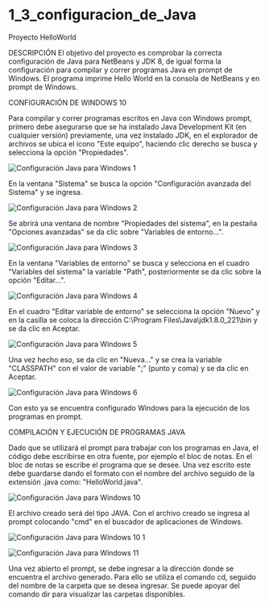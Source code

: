 # 1_3_configuracion_de_Java
Proyecto HelloWorld

DESCRIPCIÓN
El objetivo del proyecto es comprobar la correcta configuración de Java para NetBeans y JDK 8, de igual forma la configuración para compilar y correr programas Java en prompt de Windows.
El programa imprime Hello World en la consola de NetBeans y en prompt de Windows.

CONFIGURACIÓN DE WINDOWS 10

Para compilar y correr programas escritos en Java con Windows prompt, primero debe asegurarse que se ha instalado Java Development Kit (en cualquier versión) previamente, una vez instalado JDK, en el explorador de archivos se ubica el ícono "Este equipo", haciendo clic derecho se busca y selecciona la opción "Propiedades".

![Configuración Java para Windows 1](https://user-images.githubusercontent.com/54320247/63960930-38791100-ca55-11e9-8a89-56806ab3af65.jpg)

En la ventana "Sistema" se busca la opción "Configuración avanzada del Sistema" y se ingresa.

![Configuración Java para Windows 2](https://user-images.githubusercontent.com/54320247/63960938-40d14c00-ca55-11e9-8314-9bcca92a4b14.jpg)

Se abrirá una ventana de nombre "Propiedades del sistema", en la pestaña "Opciones avanzadas" se da clic sobre "Variables de entorno...".

![Configuración Java para Windows 3](https://user-images.githubusercontent.com/54320247/63960939-4169e280-ca55-11e9-9954-6662cc68dec4.jpg)

En la ventana "Variables de entorno" se busca y selecciona en el cuadro "Variables del sistema" la variable "Path", posteriormente se da clic sobre la opción "Editar...".

![Configuración Java para Windows 4](https://user-images.githubusercontent.com/54320247/63960940-4169e280-ca55-11e9-95a9-3f5dab2fa84d.jpg)

En el cuadro "Editar variable de entorno" se selecciona la opción "Nuevo" y en la casilla se coloca la dirección C:\Program Files\Java\jdk1.8.0_221\bin y se da clic en Aceptar.

![Configuración Java para Windows 5](https://user-images.githubusercontent.com/54320247/63960941-4169e280-ca55-11e9-80d3-b456ef5f3445.jpg)

Una vez hecho eso, se da clic en "Nueva..." y se crea la variable "CLASSPATH" con el valor de variable ";" (punto y coma) y se da clic en Aceptar.

![Configuración Java para Windows 6](https://user-images.githubusercontent.com/54320247/63960942-4169e280-ca55-11e9-883d-53b75e4fa45f.jpg)

Con esto ya se encuentra configurado Windows para la ejecución de los programas en prompt.

COMPILACIÓN Y EJECUCIÓN DE PROGRAMAS JAVA

Dado que se utilizará el prompt para trabajar con los programas en Java, el código debe escribirse en otra fuente, por ejemplo el bloc de notas.
En el bloc de notas se escribe el programa que se desee. Una vez escrito este debe guardarse dando el formato con el nombre del archivo seguido de la extensión .java como: "HelloWorld.java".

![Configuración Java para Windows 10](https://user-images.githubusercontent.com/54320247/63960945-42027900-ca55-11e9-88d3-34b6f7e15422.jpg)

El archivo creado será del tipo JAVA. Con el archivo creado se ingresa al prompt colocando "cmd" en el buscador de aplicaciones de Windows.

![Configuración Java para Windows 10 1](https://user-images.githubusercontent.com/54320247/63960944-42027900-ca55-11e9-915b-8f3a0c1b031b.jpg)

![Configuración Java para Windows 11](https://user-images.githubusercontent.com/54320247/63960946-42027900-ca55-11e9-87ca-20ca6807967a.jpg)

Una vez abierto el prompt, se debe ingresar a la dirección donde se encuentra el archivo generado. Para ello se utiliza el comando cd, seguido del nombre de la carpeta que se desea ingresar. Se puede apoyar del comando dir para visualizar las carpetas disponibles. 
